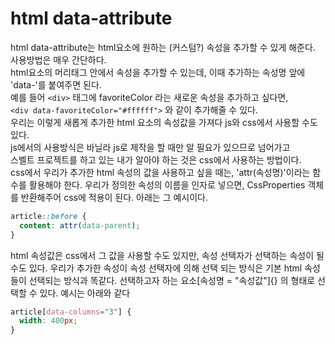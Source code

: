 # html data-attribute
html data-attribute는 html요소에 원하는 (커스텀?) 속성을 추가할 수 있게 해준다.  
사용방법은 매우 간단하다.   
html요소의 머리태그 안에서 속성을 추가할 수 있는데, 이때 추가하는 속성명 앞에 'data-'를 붙여주면 된다.   
예를 들어 ```<div>``` 태그에 favoriteColor 라는 새로운 속성을 추가하고 싶다면,   
```<div data-favoriteColor="#ffffff">``` 와 같이 추가해줄 수 있다.  
우리는 이렇게 새롭게 추가한 html 요소의 속성값을 가져다 js와 css에서 사용할 수도 있다.  
js에서의 사용방식은 바닐라 js로 제작을 할 때만 알 필요가 있으므로 넘어가고  
스벨트 프로젝트를 하고 있는 내가 알아야 하는 것은 css에서 사용하는 방법이다.  
css에서 우리가 추가한 html 속성의 값을 사용하고 싶을 때는, 'attr(속성명)'이라는 함수를 활용해야 한다.
우리가 정의한 속성의 이름을 인자로 넣으면, CssProperties 객체를 반환해주어 css에 적용이 된다. 아래는 그 예시이다.
```css
article::before {
  content: attr(data-parent);
}
```
html 속성값은 css에서 그 값을 사용할 수도 있지만, 속성 선택자가 선택하는 속성이 될 수도 있다. 우리가 추가한 속성이 속성 선택자에 의해 선택 되는 방식은 기본 html 속성들이 선택되는 방식과 똑같다.
선택하고자 하는 요소[속성명 = "속성값"]{} 의 형태로 선택할 수 있다. 예시는 아래와 같다
```css
article[data-columns="3"] {
  width: 400px;
}
```

